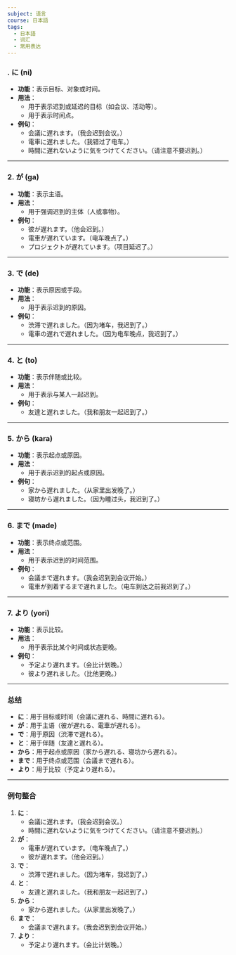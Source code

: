 ```yaml
---
subject: 语言
course: 日本語
tags:
  - 日本語
  - 词汇
  - 常用表达
---
```

### . **に (ni)**

- **功能**：表示目标、对象或时间。
- **用法**：
    - 用于表示迟到或延迟的目标（如会议、活动等）。
    - 用于表示时间点。
- **例句**：
    - 会議に遅れます。（我会迟到会议。）
    - 電車に遅れました。（我错过了电车。）
    - 時間に遅れないように気をつけてください。（请注意不要迟到。）

---

### 2. **が (ga)**

- **功能**：表示主语。
- **用法**：
    - 用于强调迟到的主体（人或事物）。
- **例句**：
    - 彼が遅れます。（他会迟到。）
    - 電車が遅れています。（电车晚点了。）
    - プロジェクトが遅れています。（项目延迟了。）

---

### 3. **で (de)**

- **功能**：表示原因或手段。
- **用法**：
    - 用于表示迟到的原因。
- **例句**：
    - 渋滞で遅れました。（因为堵车，我迟到了。）
    - 電車の遅れで遅れました。（因为电车晚点，我迟到了。）

---

### 4. **と (to)**

- **功能**：表示伴随或比较。
- **用法**：
    - 用于表示与某人一起迟到。
- **例句**：
    - 友達と遅れました。（我和朋友一起迟到了。）

---

### 5. **から (kara)**

- **功能**：表示起点或原因。
- **用法**：
    - 用于表示迟到的起点或原因。
- **例句**：
    - 家から遅れました。（从家里出发晚了。）
    - 寝坊から遅れました。（因为睡过头，我迟到了。）

---

### 6. **まで (made)**

- **功能**：表示终点或范围。
- **用法**：
    - 用于表示迟到的时间范围。
- **例句**：
    - 会議まで遅れます。（我会迟到到会议开始。）
    - 電車が到着するまで遅れました。（电车到达之前我迟到了。）

---

### 7. **より (yori)**

- **功能**：表示比较。
- **用法**：
    - 用于表示比某个时间或状态更晚。
- **例句**：
    - 予定より遅れます。（会比计划晚。）
    - 彼より遅れました。（比他更晚。）

---

### 总结

- **に**：用于目标或时间（会議に遅れる、時間に遅れる）。
- **が**：用于主语（彼が遅れる、電車が遅れる）。
- **で**：用于原因（渋滞で遅れる）。
- **と**：用于伴随（友達と遅れる）。
- **から**：用于起点或原因（家から遅れる、寝坊から遅れる）。
- **まで**：用于终点或范围（会議まで遅れる）。
- **より**：用于比较（予定より遅れる）。

---

### 例句整合

1. **に**：
    - 会議に遅れます。（我会迟到会议。）
    - 時間に遅れないように気をつけてください。（请注意不要迟到。）
2. **が**：
    - 電車が遅れています。（电车晚点了。）
    - 彼が遅れます。（他会迟到。）
3. **で**：
    - 渋滞で遅れました。（因为堵车，我迟到了。）
4. **と**：
    - 友達と遅れました。（我和朋友一起迟到了。）
5. **から**：
    - 家から遅れました。（从家里出发晚了。）
6. **まで**：
    - 会議まで遅れます。（我会迟到到会议开始。）
7. **より**：
    - 予定より遅れます。（会比计划晚。）